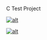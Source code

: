 C Test Project

[![alt](https://codenvy.com/factory/resources/factory-white.png)](https://codenvy.com/factory?id=gq5i9g43vlwynggf)

[![alt](https://rawgit.com/slemeur/4a900bb68300a2643679/raw/1ad2c6d784c92fc21886c765bc6315a1f2ee690c/codenvy-contribute.svg)](https://codenvy.com/ide-resources/share/project/luisfer.rigoni/c-test)
